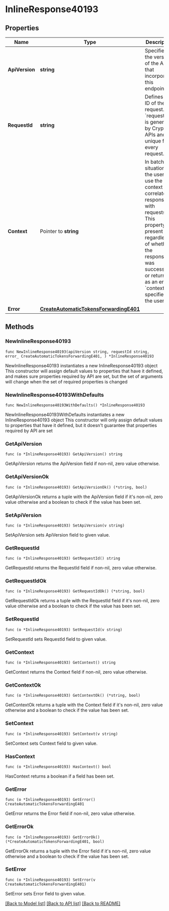 # InlineResponse40193

## Properties

Name | Type | Description | Notes
------------ | ------------- | ------------- | -------------
**ApiVersion** | **string** | Specifies the version of the API that incorporates this endpoint. | 
**RequestId** | **string** | Defines the ID of the request. The &#x60;requestId&#x60; is generated by Crypto APIs and it&#39;s unique for every request. | 
**Context** | Pointer to **string** | In batch situations the user can use the context to correlate responses with requests. This property is present regardless of whether the response was successful or returned as an error. &#x60;context&#x60; is specified by the user. | [optional] 
**Error** | [**CreateAutomaticTokensForwardingE401**](CreateAutomaticTokensForwardingE401.md) |  | 

## Methods

### NewInlineResponse40193

`func NewInlineResponse40193(apiVersion string, requestId string, error_ CreateAutomaticTokensForwardingE401, ) *InlineResponse40193`

NewInlineResponse40193 instantiates a new InlineResponse40193 object
This constructor will assign default values to properties that have it defined,
and makes sure properties required by API are set, but the set of arguments
will change when the set of required properties is changed

### NewInlineResponse40193WithDefaults

`func NewInlineResponse40193WithDefaults() *InlineResponse40193`

NewInlineResponse40193WithDefaults instantiates a new InlineResponse40193 object
This constructor will only assign default values to properties that have it defined,
but it doesn't guarantee that properties required by API are set

### GetApiVersion

`func (o *InlineResponse40193) GetApiVersion() string`

GetApiVersion returns the ApiVersion field if non-nil, zero value otherwise.

### GetApiVersionOk

`func (o *InlineResponse40193) GetApiVersionOk() (*string, bool)`

GetApiVersionOk returns a tuple with the ApiVersion field if it's non-nil, zero value otherwise
and a boolean to check if the value has been set.

### SetApiVersion

`func (o *InlineResponse40193) SetApiVersion(v string)`

SetApiVersion sets ApiVersion field to given value.


### GetRequestId

`func (o *InlineResponse40193) GetRequestId() string`

GetRequestId returns the RequestId field if non-nil, zero value otherwise.

### GetRequestIdOk

`func (o *InlineResponse40193) GetRequestIdOk() (*string, bool)`

GetRequestIdOk returns a tuple with the RequestId field if it's non-nil, zero value otherwise
and a boolean to check if the value has been set.

### SetRequestId

`func (o *InlineResponse40193) SetRequestId(v string)`

SetRequestId sets RequestId field to given value.


### GetContext

`func (o *InlineResponse40193) GetContext() string`

GetContext returns the Context field if non-nil, zero value otherwise.

### GetContextOk

`func (o *InlineResponse40193) GetContextOk() (*string, bool)`

GetContextOk returns a tuple with the Context field if it's non-nil, zero value otherwise
and a boolean to check if the value has been set.

### SetContext

`func (o *InlineResponse40193) SetContext(v string)`

SetContext sets Context field to given value.

### HasContext

`func (o *InlineResponse40193) HasContext() bool`

HasContext returns a boolean if a field has been set.

### GetError

`func (o *InlineResponse40193) GetError() CreateAutomaticTokensForwardingE401`

GetError returns the Error field if non-nil, zero value otherwise.

### GetErrorOk

`func (o *InlineResponse40193) GetErrorOk() (*CreateAutomaticTokensForwardingE401, bool)`

GetErrorOk returns a tuple with the Error field if it's non-nil, zero value otherwise
and a boolean to check if the value has been set.

### SetError

`func (o *InlineResponse40193) SetError(v CreateAutomaticTokensForwardingE401)`

SetError sets Error field to given value.



[[Back to Model list]](../README.md#documentation-for-models) [[Back to API list]](../README.md#documentation-for-api-endpoints) [[Back to README]](../README.md)



